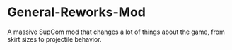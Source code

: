 # General-Reworks-Mod
A massive SupCom mod that changes a lot of things about the game, from skirt sizes to projectile behavior.
